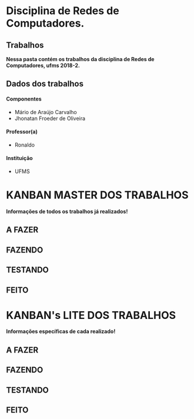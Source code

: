# Disciplina de Redes de Computadores.

## Trabalhos
**Nessa pasta contém os trabalhos da disciplina de Redes de Computadores, ufms 2018-2.**

## Dados dos trabalhos
#### Componentes
 * Mário de Araújo Carvalho
 * Jhonatan Froeder de Oliveira
#### Professor(a)
 * Ronaldo
#### Instituição
 * UFMS

# KANBAN MASTER DOS TRABALHOS
**Informações de todos os trabalhos já realizados!**
## A FAZER

## FAZENDO

## TESTANDO

## FEITO

# KANBAN's LITE DOS TRABALHOS
**Informações específicas de cada realizado!**

## A FAZER

## FAZENDO

## TESTANDO

## FEITO